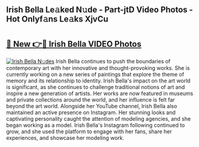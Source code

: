 ## Irish Bella Le𝚊ked N𝚞de - Part-jtD Video Photos - Hot Onlyf𝚊ns Le𝚊ks XjvCu

# <h2><a href="http://ab64549.deff.icu/?id=Irish+Bella">🔗 New 👉🔴 Irish Bella VIDEO Photos</a></h2>

[![Irish Bella N𝚞des](https://i.imgur.com/rIISA9y.gif)](http://ab64549.deff.icu/?id=Irish+Bella)
Irish Bella continues to push the boundaries of contemporary art with her innovative and thought-provoking works. She is currently working on a new series of paintings that explore the theme of memory and its relationship to identity. Irish Bella's impact on the art world is significant, as she continues to challenge traditional notions of art and inspire a new generation of artists. Her works are now featured in museums and private collections around the world, and her influence is felt far beyond the art world. Alongside her YouTube channel, Irish Bella also maintained an active presence on Instagram. Her stunning looks and captivating personality caught the attention of modeling agencies, and she began working as a model. Irish Bella's Instagram following continued to grow, and she used the platform to engage with her fans, share her experiences, and showcase her modeling work.

